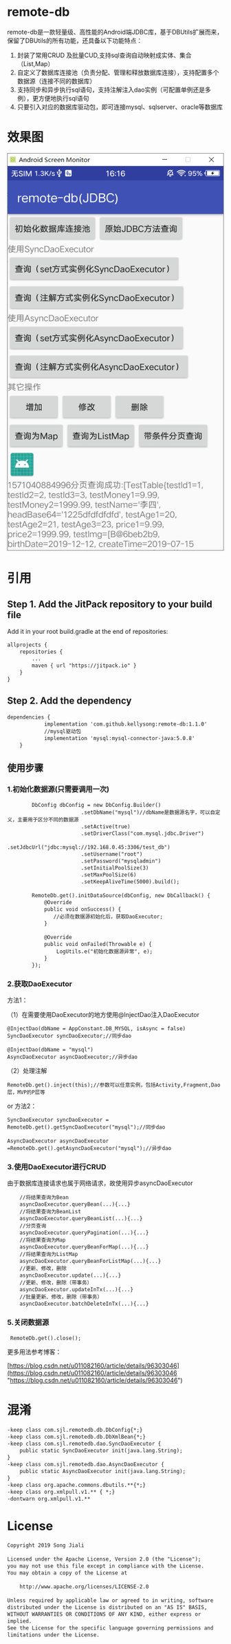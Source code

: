 # remote-db
 remote-db是一款轻量级、高性能的Android端JDBC库，基于DBUtils扩展而来，保留了DBUtils的所有功能，还具备以下功能特点：

1. 封装了常用CRUD 及批量CUD,支持sql查询自动映射成实体、集合（List,Map）
2. 自定义了数据库连接池（负责分配、管理和释放数据库连接），支持配置多个数据源（连接不同的数据库）
3. 支持同步和异步执行sql语句，支持注解注入dao实例（可配置单例还是多例），更方便地执行sql语句 
4. 只要引入对应的数据库驱动包，即可连接mysql、sqlserver、oracle等数据库

# 效果图

![](screenshot/example.png)

# 引用

## Step 1. Add the JitPack repository to your build file

Add it in your root build.gradle at the end of repositories:

    allprojects {
        repositories {
            ...
            maven { url "https://jitpack.io" }
        }
    }

## Step 2. Add the dependency

	dependencies {
		        implementation 'com.github.kellysong:remote-db:1.1.0'
				//mysql驱动包
 				implementation 'mysql:mysql-connector-java:5.0.8'
		}



## 使用步骤

### 1.初始化数据源(只需要调用一次)
	        DbConfig dbConfig = new DbConfig.Builder()
                            .setDbName("mysql")//dbName是数据源名字，可以自定义，主要用于区分不同的数据源
                            .setActive(true)
                            .setDriverClass("com.mysql.jdbc.Driver")
                            .setJdbcUrl("jdbc:mysql://192.168.0.45:3306/test_db")
                            .setUsername("root")
                            .setPassword("mysqladmin")
                            .setInitialPoolSize(3)
                            .setMaxPoolSize(6)
                            .setKeepAliveTime(5000).build();
	
	        RemoteDb.get().initDataSource(dbConfig, new DbCallback() {
	            @Override
	            public void onSuccess() {
	               //必须在数据源初始化后，获取DaoExecutor;
	            }
	
	            @Override
	            public void onFailed(Throwable e) {
	                LogUtils.e("初始化数据源异常", e);
	            }
	        });


### 2.获取DaoExecutor
	
方法1：

（1）在需要使用DaoExecutor的地方使用@InjectDao注入DaoExecutor

	@InjectDao(dbName = AppConstant.DB_MYSQL, isAsync = false)
    SyncDaoExecutor syncDaoExecutor;//同步dao

	@InjectDao(dbName = "mysql")
    AsyncDaoExecutor asyncDaoExecutor;//异步dao

（2）处理注解	 

	RemoteDb.get().inject(this);//参数可以任意实例，包括Activity,Fragment,Dao层，MVP的P层等

or 方法2：

	SyncDaoExecutor syncDaoExecutor = RemoteDb.get().getSyncDaoExecutor("mysql");//同步dao
        
	AsyncDaoExecutor asyncDaoExecutor =RemoteDb.get().getAsyncDaoExecutor("mysql");//异步dao


### 3.使用DaoExecutor进行CRUD

由于数据库连接请求也属于网络请求，故使用异步asyncDaoExecutor
		
		//将结果查询为Bean
     	asyncDaoExecutor.queryBean(...){...}
        //将结果查询为BeanList
		asyncDaoExecutor.queryBeanList(...){...}
		//分页查询
		asyncDaoExecutor.queryPagination(...){...}
		//将结果查询为Map
        asyncDaoExecutor.queryBeanForMap(...){...}
		//将结果查询为ListMap
        asyncDaoExecutor.queryBeanForListMap(...){...}
		//更新、修改，删除
		asyncDaoExecutor.update(...){...}
        //更新、修改，删除（带事务）
		asyncDaoExecutor.updateInTx(...){...}
        //批量更新、修改，删除（带事务）
		asyncDaoExecutor.batchDeleteInTx(...){...}


### 5.关闭数据源

	 RemoteDb.get().close();

更多用法参考博客：

[https://blog.csdn.net/u011082160/article/details/96303046](https://blog.csdn.net/u011082160/article/details/96303046 "https://blog.csdn.net/u011082160/article/details/96303046")

# 混淆

    -keep class com.sjl.remotedb.db.DbConfig{*;}
    -keep class com.sjl.remotedb.db.DbXmlBean{*;}
	-keep class com.sjl.remotedb.dao.SyncDaoExecutor { 
 		public static SyncDaoExecutor init(java.lang.String);
	}
	-keep class com.sjl.remotedb.dao.AsyncDaoExecutor { 
	 	public static AsyncDaoExecutor init(java.lang.String);
	}
	-keep class org.apache.commons.dbutils.**{*;}
	-keep class org.xmlpull.v1.** { *;}
    -dontwarn org.xmlpull.v1.**

# License

    Copyright 2019 Song Jiali
    
    Licensed under the Apache License, Version 2.0 (the "License");
    you may not use this file except in compliance with the License.
    You may obtain a copy of the License at
    
        http://www.apache.org/licenses/LICENSE-2.0
    
    Unless required by applicable law or agreed to in writing, software
    distributed under the License is distributed on an "AS IS" BASIS,
    WITHOUT WARRANTIES OR CONDITIONS OF ANY KIND, either express or implied.
    See the License for the specific language governing permissions and
    limitations under the License.